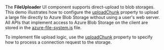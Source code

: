 The **FileUploader** UI component supports direct-upload to blob storages. This demo illustrates how to configure the [uploadChunk](/Documentation/ApiReference/UI_Widgets/dxFileUploader/Configuration/#uploadChunk) property to upload a large file directly to Azure Blob Storage without using a user's web server. All APIs that implement access to Azure Blob Storage on the client are stored in the <a href="https://js.devexpress.com/Demos/WidgetsGallery/JSDemos/Demos/FileUploader/AzureDirectUploading/azure-file-system.js" target="_blank">azure-file-system.js</a> file.

To implement file upload logic, use the [uploadChunk](/Documentation/ApiReference/UI_Widgets/dxFileUploader/Configuration/#uploadChunk) property to specify how to process a connection request to the storage.